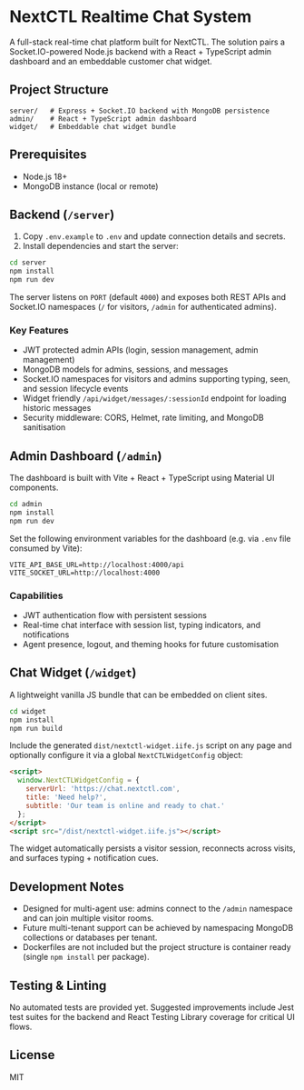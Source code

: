 # NextCTL Realtime Chat System

A full-stack real-time chat platform built for NextCTL. The solution pairs a Socket.IO-powered Node.js backend with a React + TypeScript admin dashboard and an embeddable customer chat widget.

## Project Structure

```
server/   # Express + Socket.IO backend with MongoDB persistence
admin/    # React + TypeScript admin dashboard
widget/   # Embeddable chat widget bundle
```

## Prerequisites

- Node.js 18+
- MongoDB instance (local or remote)

## Backend (`/server`)

1. Copy `.env.example` to `.env` and update connection details and secrets.
2. Install dependencies and start the server:

```bash
cd server
npm install
npm run dev
```

The server listens on `PORT` (default `4000`) and exposes both REST APIs and Socket.IO namespaces (`/` for visitors, `/admin` for authenticated admins).

### Key Features

- JWT protected admin APIs (login, session management, admin management)
- MongoDB models for admins, sessions, and messages
- Socket.IO namespaces for visitors and admins supporting typing, seen, and session lifecycle events
- Widget friendly `/api/widget/messages/:sessionId` endpoint for loading historic messages
- Security middleware: CORS, Helmet, rate limiting, and MongoDB sanitisation

## Admin Dashboard (`/admin`)

The dashboard is built with Vite + React + TypeScript using Material UI components.

```bash
cd admin
npm install
npm run dev
```

Set the following environment variables for the dashboard (e.g. via `.env` file consumed by Vite):

```
VITE_API_BASE_URL=http://localhost:4000/api
VITE_SOCKET_URL=http://localhost:4000
```

### Capabilities

- JWT authentication flow with persistent sessions
- Real-time chat interface with session list, typing indicators, and notifications
- Agent presence, logout, and theming hooks for future customisation

## Chat Widget (`/widget`)

A lightweight vanilla JS bundle that can be embedded on client sites.

```bash
cd widget
npm install
npm run build
```

Include the generated `dist/nextctl-widget.iife.js` script on any page and optionally configure it via a global `NextCTLWidgetConfig` object:

```html
<script>
  window.NextCTLWidgetConfig = {
    serverUrl: 'https://chat.nextctl.com',
    title: 'Need help?',
    subtitle: 'Our team is online and ready to chat.'
  };
</script>
<script src="/dist/nextctl-widget.iife.js"></script>
```

The widget automatically persists a visitor session, reconnects across visits, and surfaces typing + notification cues.

## Development Notes

- Designed for multi-agent use: admins connect to the `/admin` namespace and can join multiple visitor rooms.
- Future multi-tenant support can be achieved by namespacing MongoDB collections or databases per tenant.
- Dockerfiles are not included but the project structure is container ready (single `npm install` per package).

## Testing & Linting

No automated tests are provided yet. Suggested improvements include Jest test suites for the backend and React Testing Library coverage for critical UI flows.

## License

MIT
